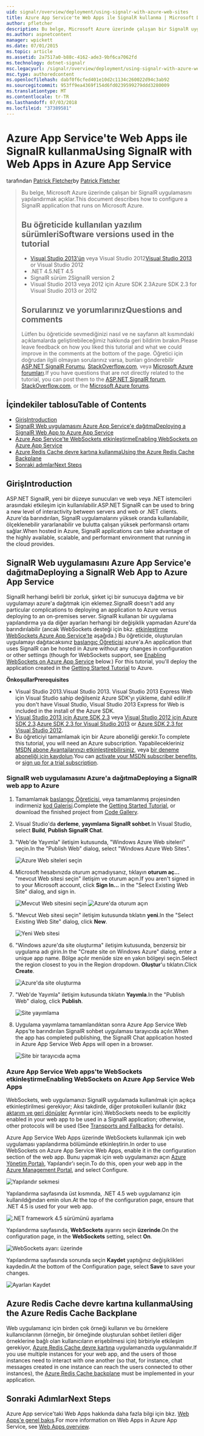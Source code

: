 ```yaml
---
uid: signalr/overview/deployment/using-signalr-with-azure-web-sites
title: Azure App Service'te Web Apps ile SignalR kullanma | Microsoft Docs
author: pfletcher
description: Bu belge, Microsoft Azure üzerinde çalışan bir SignalR uygulamasını yapılandırmak açıklar. Yazılım sürümleri, Visual Studio 2013 veya Vis. öğreticide kullandığınız...
ms.author: aspnetcontent
manager: wpickett
ms.date: 07/01/2015
ms.topic: article
ms.assetid: 2a7517a0-b88c-4162-ade3-9bf6ca7062fd
ms.technology: dotnet-signalr
msc.legacyurl: /signalr/overview/deployment/using-signalr-with-azure-web-sites
msc.type: authoredcontent
ms.openlocfilehash: dabf0f6cfed401e10d2c1134c260022d94c3ab92
ms.sourcegitcommit: 953ff9ea4369f154d6fd0239599279ddd3280009
ms.translationtype: MT
ms.contentlocale: tr-TR
ms.lasthandoff: 07/03/2018
ms.locfileid: "37389581"
---
```

<a name="using-signalr-with-web-apps-in-azure-app-service"></a><span data-ttu-id="d8745-104">Azure App Service'te Web Apps ile SignalR kullanma</span><span class="sxs-lookup"><span data-stu-id="d8745-104">Using SignalR with Web Apps in Azure App Service</span></span>
====================
<span data-ttu-id="d8745-105">tarafından [Patrick Fletcher](https://github.com/pfletcher)</span><span class="sxs-lookup"><span data-stu-id="d8745-105">by [Patrick Fletcher](https://github.com/pfletcher)</span></span>

> <span data-ttu-id="d8745-106">Bu belge, Microsoft Azure üzerinde çalışan bir SignalR uygulamasını yapılandırmak açıklar.</span><span class="sxs-lookup"><span data-stu-id="d8745-106">This document describes how to configure a SignalR application that runs on Microsoft Azure.</span></span>
> 
> ## <a name="software-versions-used-in-the-tutorial"></a><span data-ttu-id="d8745-107">Bu öğreticide kullanılan yazılım sürümleri</span><span class="sxs-lookup"><span data-stu-id="d8745-107">Software versions used in the tutorial</span></span>
> 
> 
> - <span data-ttu-id="d8745-108">[Visual Studio 2013'ün](https://www.microsoft.com/visualstudio/eng/2013-downloads) veya Visual Studio 2012</span><span class="sxs-lookup"><span data-stu-id="d8745-108">[Visual Studio 2013](https://www.microsoft.com/visualstudio/eng/2013-downloads) or Visual Studio 2012</span></span>
> - <span data-ttu-id="d8745-109">.NET 4.5</span><span class="sxs-lookup"><span data-stu-id="d8745-109">.NET 4.5</span></span>
> - <span data-ttu-id="d8745-110">SignalR sürüm 2</span><span class="sxs-lookup"><span data-stu-id="d8745-110">SignalR version 2</span></span>
> - <span data-ttu-id="d8745-111">Visual Studio 2013 veya 2012 için Azure SDK 2.3</span><span class="sxs-lookup"><span data-stu-id="d8745-111">Azure SDK 2.3 for Visual Studio 2013 or 2012</span></span>
>   
> 
> 
> ## <a name="questions-and-comments"></a><span data-ttu-id="d8745-112">Sorularınız ve yorumlarınız</span><span class="sxs-lookup"><span data-stu-id="d8745-112">Questions and comments</span></span>
> 
> <span data-ttu-id="d8745-113">Lütfen bu öğreticide sevmediğinizi nasıl ve ne sayfanın alt kısmındaki açıklamalarda geliştirebileceğimiz hakkında geri bildirim bırakın.</span><span class="sxs-lookup"><span data-stu-id="d8745-113">Please leave feedback on how you liked this tutorial and what we could improve in the comments at the bottom of the page.</span></span> <span data-ttu-id="d8745-114">Öğretici için doğrudan ilgili olmayan sorularınız varsa, bunları gönderebilir [ASP.NET SignalR Forumu](https://forums.asp.net/1254.aspx/1?ASP+NET+SignalR), [StackOverflow.com](http://stackoverflow.com/), veya [Microsoft Azure forumları](https://social.msdn.microsoft.com/Forums/windowsazure/home?category=windowsazureplatform).</span><span class="sxs-lookup"><span data-stu-id="d8745-114">If you have questions that are not directly related to the tutorial, you can post them to the [ASP.NET SignalR forum](https://forums.asp.net/1254.aspx/1?ASP+NET+SignalR), [StackOverflow.com](http://stackoverflow.com/), or the [Microsoft Azure forums](https://social.msdn.microsoft.com/Forums/windowsazure/home?category=windowsazureplatform).</span></span>


## <a name="table-of-contents"></a><span data-ttu-id="d8745-115">İçindekiler tablosu</span><span class="sxs-lookup"><span data-stu-id="d8745-115">Table of Contents</span></span>

- [<span data-ttu-id="d8745-116">Giriş</span><span class="sxs-lookup"><span data-stu-id="d8745-116">Introduction</span></span>](#introduction)
- [<span data-ttu-id="d8745-117">SignalR Web uygulamasını Azure App Service'e dağıtma</span><span class="sxs-lookup"><span data-stu-id="d8745-117">Deploying a SignalR Web App to Azure App Service</span></span>](#deploying)
- [<span data-ttu-id="d8745-118">Azure App Service'te WebSockets etkinleştirme</span><span class="sxs-lookup"><span data-stu-id="d8745-118">Enabling WebSockets on Azure App Service</span></span>](#websocket)
- [<span data-ttu-id="d8745-119">Azure Redis Cache devre kartına kullanma</span><span class="sxs-lookup"><span data-stu-id="d8745-119">Using the Azure Redis Cache Backplane</span></span>](#backplane)
- [<span data-ttu-id="d8745-120">Sonraki adımlar</span><span class="sxs-lookup"><span data-stu-id="d8745-120">Next Steps</span></span>](#nextsteps)

<a id="introduction"></a>
## <a name="introduction"></a><span data-ttu-id="d8745-121">Giriş</span><span class="sxs-lookup"><span data-stu-id="d8745-121">Introduction</span></span>

<span data-ttu-id="d8745-122">ASP.NET SignalR, yeni bir düzeye sunucuları ve web veya .NET istemcileri arasındaki etkileşim için kullanılabilir.</span><span class="sxs-lookup"><span data-stu-id="d8745-122">ASP.NET SignalR can be used to bring a new level of interactivity between servers and web or .NET clients.</span></span> <span data-ttu-id="d8745-123">Azure'da barındırılan, SignalR uygulamalarını yüksek oranda kullanılabilir, ölçeklenebilir yararlanabilir ve bulutta çalışan yüksek performanslı ortamı sağlar.</span><span class="sxs-lookup"><span data-stu-id="d8745-123">When hosted in Azure, SignalR applications can take advantage of the highly available, scalable, and performant environment that running in the cloud provides.</span></span>

<a id="deploying"></a>
## <a name="deploying-a-signalr-web-app-to-azure-app-service"></a><span data-ttu-id="d8745-124">SignalR Web uygulamasını Azure App Service'e dağıtma</span><span class="sxs-lookup"><span data-stu-id="d8745-124">Deploying a SignalR Web App to Azure App Service</span></span>

<span data-ttu-id="d8745-125">SignalR herhangi belirli bir zorluk, şirket içi bir sunucuya dağıtma ve bir uygulamayı azure'a dağıtmak için eklemez.</span><span class="sxs-lookup"><span data-stu-id="d8745-125">SignalR doesn't add any particular complications to deploying an application to Azure versus deploying to an on-premises server.</span></span> <span data-ttu-id="d8745-126">SignalR kullanan bir uygulama yapılandırma ya da diğer ayarları herhangi bir değişiklik yapmadan Azure'da barındırılabilir (ancak WebSockets desteği için bkz. [etkinleştirme WebSockets Azure App Service'te](#websocket) aşağıda.) Bu öğreticide, oluşturulan uygulamayı dağıtacaksınız [başlangıç Öğreticisi](../getting-started/tutorial-getting-started-with-signalr.md) azure'a.</span><span class="sxs-lookup"><span data-stu-id="d8745-126">An application that uses SignalR can be hosted in Azure without any changes in configuration or other settings (though for WebSockets support, see [Enabling WebSockets on Azure App Service](#websocket) below.) For this tutorial, you'll deploy the application created in the [Getting Started Tutorial](../getting-started/tutorial-getting-started-with-signalr.md) to Azure.</span></span>

<span data-ttu-id="d8745-127">**Önkoşullar**</span><span class="sxs-lookup"><span data-stu-id="d8745-127">**Prerequisites**</span></span>

- <span data-ttu-id="d8745-128">Visual Studio 2013.</span><span class="sxs-lookup"><span data-stu-id="d8745-128">Visual Studio 2013.</span></span> <span data-ttu-id="d8745-129">Visual Studio 2013 Express Web için Visual Studio sahip değilseniz Azure SDK'yı yükleme, dahil edilir.</span><span class="sxs-lookup"><span data-stu-id="d8745-129">If you don't have Visual Studio, Visual Studio 2013 Express for Web is included in the install of the Azure SDK.</span></span>
- <span data-ttu-id="d8745-130">[Visual Studio 2013 için Azure SDK 2.3](https://go.microsoft.com/fwlink/?linkid=324322&clcid=0x409) veya [Visual Studio 2012 için Azure SDK 2.3](https://go.microsoft.com/fwlink/p/?linkid=323511).</span><span class="sxs-lookup"><span data-stu-id="d8745-130">[Azure SDK 2.3 for Visual Studio 2013](https://go.microsoft.com/fwlink/?linkid=324322&clcid=0x409) or [Azure SDK 2.3 for Visual Studio 2012](https://go.microsoft.com/fwlink/p/?linkid=323511).</span></span>
- <span data-ttu-id="d8745-131">Bu öğreticiyi tamamlamak için bir Azure aboneliği gerekir.</span><span class="sxs-lookup"><span data-stu-id="d8745-131">To complete this tutorial, you will need an Azure subscription.</span></span> <span data-ttu-id="d8745-132">Yapabilecekleriniz [MSDN abone Avantajlarınızı etkinleştirebilirsiniz](https://azure.microsoft.com/pricing/member-offers/msdn-benefits-details/), veya [bir deneme aboneliği için kaydolun](https://azure.microsoft.com/pricing/free-trial/).</span><span class="sxs-lookup"><span data-stu-id="d8745-132">You can [activate your MSDN subscriber benefits](https://azure.microsoft.com/pricing/member-offers/msdn-benefits-details/), or [sign up for a trial subscription](https://azure.microsoft.com/pricing/free-trial/).</span></span>

### <a name="deploying-a-signalr-web-app-to-azure"></a><span data-ttu-id="d8745-133">SignalR web uygulamasını Azure'a dağıtma</span><span class="sxs-lookup"><span data-stu-id="d8745-133">Deploying a SignalR web app to Azure</span></span>

1. <span data-ttu-id="d8745-134">Tamamlamak [başlangıç Öğreticisi](../getting-started/tutorial-getting-started-with-signalr.md), veya tamamlanmış projesinden indirmeniz [kod Galerisi](https://code.msdn.microsoft.com/SignalR-Getting-Started-b9d18aa9).</span><span class="sxs-lookup"><span data-stu-id="d8745-134">Complete the [Getting Started Tutorial](../getting-started/tutorial-getting-started-with-signalr.md), or download the finished project from [Code Gallery](https://code.msdn.microsoft.com/SignalR-Getting-Started-b9d18aa9).</span></span>
2. <span data-ttu-id="d8745-135">Visual Studio'da **derleme**, **yayımlama SignalR sohbet**.</span><span class="sxs-lookup"><span data-stu-id="d8745-135">In Visual Studio, select **Build**, **Publish SignalR Chat**.</span></span>
3. <span data-ttu-id="d8745-136">"Web'de Yayımla" iletişim kutusunda, "Windows Azure Web siteleri" seçin.</span><span class="sxs-lookup"><span data-stu-id="d8745-136">In the "Publish Web" dialog, select "Windows Azure Web Sites".</span></span>

    ![Azure Web siteleri seçin](using-signalr-with-azure-web-sites/_static/image1.png)
4. <span data-ttu-id="d8745-138">Microsoft hesabınızda oturum açmadıysanız, tıklayın **oturum aç...**  "mevcut Web sitesi seçin" iletişim ve oturum açın.</span><span class="sxs-lookup"><span data-stu-id="d8745-138">If you aren't signed in to your Microsoft account, click **Sign In...** in the "Select Existing Web Site" dialog, and sign in.</span></span>

    ![Mevcut Web sitesini seçin](using-signalr-with-azure-web-sites/_static/image2.png)    ![Azure'da oturum açın](using-signalr-with-azure-web-sites/_static/image3.png)
5. <span data-ttu-id="d8745-141">"Mevcut Web sitesi seçin" iletişim kutusunda tıklatın **yeni**.</span><span class="sxs-lookup"><span data-stu-id="d8745-141">In the "Select Existing Web Site" dialog, click **New**.</span></span>

    ![Yeni Web sitesi](using-signalr-with-azure-web-sites/_static/image4.png)
6. <span data-ttu-id="d8745-143">"Windows azure'da site oluşturma" iletişim kutusunda, benzersiz bir uygulama adı girin.</span><span class="sxs-lookup"><span data-stu-id="d8745-143">In the "Create site on Windows Azure" dialog, enter a unique app name.</span></span> <span data-ttu-id="d8745-144">Bölge açılır menüde size en yakın bölgeyi seçin.</span><span class="sxs-lookup"><span data-stu-id="d8745-144">Select the region closest to you in the Region dropdown.</span></span> <span data-ttu-id="d8745-145">**Oluştur**'u tıklatın.</span><span class="sxs-lookup"><span data-stu-id="d8745-145">Click **Create**.</span></span>

    ![Azure'da site oluşturma](using-signalr-with-azure-web-sites/_static/image5.png)
7. <span data-ttu-id="d8745-147">"Web'de Yayımla" iletişim kutusunda tıklatın **Yayımla**.</span><span class="sxs-lookup"><span data-stu-id="d8745-147">In the "Publish Web" dialog, click **Publish**.</span></span>

    ![Site yayımlama](using-signalr-with-azure-web-sites/_static/image6.png)
8. <span data-ttu-id="d8745-149">Uygulama yayımlama tamamlandıktan sonra Azure App Service Web Apps'te barındırılan SignalR sohbet uygulaması tarayıcıda açılır.</span><span class="sxs-lookup"><span data-stu-id="d8745-149">When the app has completed publishing, the SignalR Chat application hosted in Azure App Service Web Apps will open in a browser.</span></span>

    ![Site bir tarayıcıda açma](using-signalr-with-azure-web-sites/_static/image7.png)

<a id="websocket"></a>
### <a name="enabling-websockets-on-azure-app-service-web-apps"></a><span data-ttu-id="d8745-151">Azure App Service Web apps'te WebSockets etkinleştirme</span><span class="sxs-lookup"><span data-stu-id="d8745-151">Enabling WebSockets on Azure App Service Web Apps</span></span>

<span data-ttu-id="d8745-152">WebSockets, web uygulamanızı SignalR uygulamada kullanılmak için açıkça etkinleştirilmesi gerekiyor; Aksi takdirde, diğer protokolleri kullanılır (bkz [aktarım ve geri dönüşler](../getting-started/introduction-to-signalr.md#transports) Ayrıntılar için).</span><span class="sxs-lookup"><span data-stu-id="d8745-152">WebSockets needs to be explicitly enabled in your web app to be used in a SignalR application; otherwise, other protocols will be used (See [Transports and Fallbacks](../getting-started/introduction-to-signalr.md#transports) for details).</span></span>

<span data-ttu-id="d8745-153">Azure App Service Web Apps üzerinde WebSockets kullanmak için web uygulaması yapılandırma bölümünde etkinleştirin.</span><span class="sxs-lookup"><span data-stu-id="d8745-153">In order to use WebSockets on Azure App Service Web Apps, enable it in the configuration section of the web app.</span></span> <span data-ttu-id="d8745-154">Bunu yapmak için web uygulamanızı açın [Azure Yönetim Portalı](https://manage.windowsazure.com/), Yapılandır'ı seçin.</span><span class="sxs-lookup"><span data-stu-id="d8745-154">To do this, open your web app in the [Azure Management Portal](https://manage.windowsazure.com/), and select Configure.</span></span>

![Yapılandır sekmesi](using-signalr-with-azure-web-sites/_static/image8.png)

<span data-ttu-id="d8745-156">Yapılandırma sayfasında üst kısmında, .NET 4.5 web uygulamanız için kullanıldığından emin olun.</span><span class="sxs-lookup"><span data-stu-id="d8745-156">At the top of the configuration page, ensure that .NET 4.5 is used for your web app.</span></span>

![.NET framework 4.5 sürümünü ayarlama](using-signalr-with-azure-web-sites/_static/image9.png)

<span data-ttu-id="d8745-158">Yapılandırma sayfasında, **WebSockets** ayarını seçin **üzerinde**.</span><span class="sxs-lookup"><span data-stu-id="d8745-158">On the configuration page, in the **WebSockets** setting, select **On**.</span></span>

![WebSockets ayarı: üzerinde](using-signalr-with-azure-web-sites/_static/image10.png)

<span data-ttu-id="d8745-160">Yapılandırma sayfasında sonunda seçin **Kaydet** yaptığınız değişiklikleri kaydedin.</span><span class="sxs-lookup"><span data-stu-id="d8745-160">At the bottom of the Configuration page, select **Save** to save your changes.</span></span>

![Ayarları Kaydet](using-signalr-with-azure-web-sites/_static/image11.png)

<a id="backplane"></a>
## <a name="using-the-azure-redis-cache-backplane"></a><span data-ttu-id="d8745-162">Azure Redis Cache devre kartına kullanma</span><span class="sxs-lookup"><span data-stu-id="d8745-162">Using the Azure Redis Cache Backplane</span></span>

<span data-ttu-id="d8745-163">Web uygulamanız için birden çok örneği kullanın ve bu örneklere kullanıcılarının (örneğin, bir örneğinde oluşturulan sohbet iletileri diğer örneklerine bağlı olan kullanıcıların erişebilmesi için) birbiriyle etkileşim gerekiyor, [Azure Redis Cache devre kartına](../performance/scaleout-with-redis.md) uygulamanızda uygulanmalıdır.</span><span class="sxs-lookup"><span data-stu-id="d8745-163">If you use multiple instances for your web app, and the users of those instances need to interact with one another (so that, for instance, chat messages created in one instance can reach the users connected to other instances), the [Azure Redis Cache backplane](../performance/scaleout-with-redis.md) must be implemented in your application.</span></span>

<a id="nextsteps"></a>
## <a name="next-steps"></a><span data-ttu-id="d8745-164">Sonraki Adımlar</span><span class="sxs-lookup"><span data-stu-id="d8745-164">Next Steps</span></span>

<span data-ttu-id="d8745-165">Azure App service'taki Web Apps hakkında daha fazla bilgi için bkz. [Web Apps'e genel bakış](https://azure.microsoft.com/documentation/articles/app-service-web-overview/).</span><span class="sxs-lookup"><span data-stu-id="d8745-165">For more information on Web Apps in Azure App Service, see [Web Apps overview](https://azure.microsoft.com/documentation/articles/app-service-web-overview/).</span></span>
